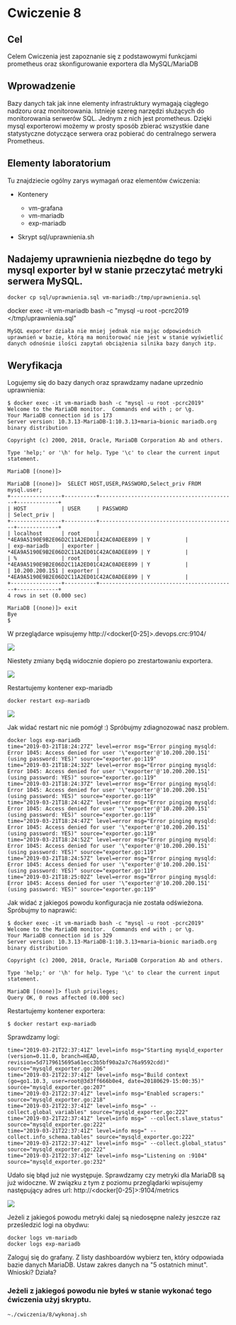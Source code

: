 # Cwiczenie 8

## Cel
Celem Cwiczenia jest zapoznanie się z podstawowymi funkcjami prometheus oraz skonfigurowanie exportera dla MySQL/MariaDB

## Wprowadzenie
Bazy danych tak jak inne elementy infrastruktury wymagają ciągłego nadzoru oraz monitorowania. Istnieje szereg narzędzi służących do monitorowania serwerów SQL. Jednym z nich jest prometheus.
Dzięki mysql exporterowi możemy w prosty sposób zbierać wszystkie dane statystyczne dotyczące serwera oraz pobierać do centralnego serwera Prometheus.

## Elementy laboratorium

Tu znajdziecie ogólny zarys wymagań oraz elementów ćwiczenia:

+ Kontenery
  * vm-grafana
  * vm-mariadb
  * exp-mariadb

+ Skrypt sql/uprawnienia.sh

## Nadajemy uprawnienia niezbędne do tego by mysql exporter był w stanie przeczytać metryki serwera MySQL.
```
docker cp sql/uprawnienia.sql vm-mariadb:/tmp/uprawnienia.sql
```

docker exec -it vm-mariadb bash -c "mysql -u root -pcrc2019 </tmp/uprawnienia.sql"

`MySQL exporter działa nie mniej jednak nie mając odpowiednich uprawnień w bazie, którą ma monitorować nie jest w stanie wyświetlić danych odnośnie ilości zapytań obciążenia silnika bazy danych itp.`

## Weryfikacja

Logujemy się do bazy danych oraz sprawdzamy nadane uprzednio uprawnienia:
```
$ docker exec -it vm-mariadb bash -c "mysql -u root -pcrc2019"
Welcome to the MariaDB monitor.  Commands end with ; or \g.
Your MariaDB connection id is 173
Server version: 10.3.13-MariaDB-1:10.3.13+maria~bionic mariadb.org binary distribution

Copyright (c) 2000, 2018, Oracle, MariaDB Corporation Ab and others.

Type 'help;' or '\h' for help. Type '\c' to clear the current input statement.

MariaDB [(none)]>

MariaDB [(none)]>  SELECT HOST,USER,PASSWORD,Select_priv FROM mysql.user;
+----------------+----------+-------------------------------------------+-------------+
| HOST           | USER     | PASSWORD                                  | Select_priv |
+----------------+----------+-------------------------------------------+-------------+
| localhost      | root     | *4EA9A5190E9B2E06D2C11A2ED01C42AC0ADEE899 | Y           |
| exp-mariadb    | exporter | *4EA9A5190E9B2E06D2C11A2ED01C42AC0ADEE899 | Y           |
| %              | root     | *4EA9A5190E9B2E06D2C11A2ED01C42AC0ADEE899 | Y           |
| 10.200.200.151 | exporter | *4EA9A5190E9B2E06D2C11A2ED01C42AC0ADEE899 | Y           |
+----------------+----------+-------------------------------------------+-------------+
4 rows in set (0.000 sec)

MariaDB [(none)]> exit
Bye
$
```

W przeglądarce wpisujemy http://<docker[0-25]>.devops.crc:9104/

![](src/mariadb-exporter-01.jpg "")<br/>

Niestety zmiany będą widocznie dopiero po zrestartowaniu exportera.

![](src/mariadb-exporter-02.jpg "")

Restartujemy kontener exp-mariadb
```
docker restart exp-mariadb
```

![](src/mariadb-exporter-02.jpg "")


Jak widać restart nic nie pomógł :) Spróbujmy zdiagnozować nasz problem.

```
docker logs exp-mariadb
time="2019-03-21T18:24:27Z" level=error msg="Error pinging mysqld: Error 1045: Access denied for user '\"exporter'@'10.200.200.151' (using password: YES)" source="exporter.go:119"
time="2019-03-21T18:24:32Z" level=error msg="Error pinging mysqld: Error 1045: Access denied for user '\"exporter'@'10.200.200.151' (using password: YES)" source="exporter.go:119"
time="2019-03-21T18:24:37Z" level=error msg="Error pinging mysqld: Error 1045: Access denied for user '\"exporter'@'10.200.200.151' (using password: YES)" source="exporter.go:119"
time="2019-03-21T18:24:42Z" level=error msg="Error pinging mysqld: Error 1045: Access denied for user '\"exporter'@'10.200.200.151' (using password: YES)" source="exporter.go:119"
time="2019-03-21T18:24:47Z" level=error msg="Error pinging mysqld: Error 1045: Access denied for user '\"exporter'@'10.200.200.151' (using password: YES)" source="exporter.go:119"
time="2019-03-21T18:24:52Z" level=error msg="Error pinging mysqld: Error 1045: Access denied for user '\"exporter'@'10.200.200.151' (using password: YES)" source="exporter.go:119"
time="2019-03-21T18:24:57Z" level=error msg="Error pinging mysqld: Error 1045: Access denied for user '\"exporter'@'10.200.200.151' (using password: YES)" source="exporter.go:119"
time="2019-03-21T18:25:02Z" level=error msg="Error pinging mysqld: Error 1045: Access denied for user '\"exporter'@'10.200.200.151' (using password: YES)" source="exporter.go:119"
```

Jak widać z jakiegoś powodu konfiguracja nie została odświeżona. Spróbujmy to naprawić:

```
$ docker exec -it vm-mariadb bash -c "mysql -u root -pcrc2019"
Welcome to the MariaDB monitor.  Commands end with ; or \g.
Your MariaDB connection id is 329
Server version: 10.3.13-MariaDB-1:10.3.13+maria~bionic mariadb.org binary distribution

Copyright (c) 2000, 2018, Oracle, MariaDB Corporation Ab and others.

Type 'help;' or '\h' for help. Type '\c' to clear the current input statement.

MariaDB [(none)]> flush privileges;
Query OK, 0 rows affected (0.000 sec)
```

Restartujemy kontener exportera:

```
$ docker restart exp-mariadb
```

Sprawdzamy logi:
```
time="2019-03-21T22:37:41Z" level=info msg="Starting mysqld_exporter (version=0.11.0, branch=HEAD, revision=5d7179615695a61ecc3b5bf90a2a7c76a9592cdd)" source="mysqld_exporter.go:206"
time="2019-03-21T22:37:41Z" level=info msg="Build context (go=go1.10.3, user=root@3d3ff666b0e4, date=20180629-15:00:35)" source="mysqld_exporter.go:207"
time="2019-03-21T22:37:41Z" level=info msg="Enabled scrapers:" source="mysqld_exporter.go:218"
time="2019-03-21T22:37:41Z" level=info msg=" --collect.global_variables" source="mysqld_exporter.go:222"
time="2019-03-21T22:37:41Z" level=info msg=" --collect.slave_status" source="mysqld_exporter.go:222"
time="2019-03-21T22:37:41Z" level=info msg=" --collect.info_schema.tables" source="mysqld_exporter.go:222"
time="2019-03-21T22:37:41Z" level=info msg=" --collect.global_status" source="mysqld_exporter.go:222"
time="2019-03-21T22:37:41Z" level=info msg="Listening on :9104" source="mysqld_exporter.go:232"
```

Udało się błąd już nie występuje. Sprawdzamy czy metryki dla MariaDB są już widoczne. W związku z tym z poziomu przeglądarki wpisujemy następujący adres url: http://<docker[0-25]>:9104/metrics

![](src/mariadb-exporter-03.jpg "")

Jeżeli z jakiegoś powodu metryki dalej są niedosępne należy jeszcze raz prześledzić logi na obydwu:

```
docker logs vm-mariadb
docker logs exp-mariadb
```

Zaloguj się do grafany. Z listy dashboardów wybierz ten, który odpowiada bazie danych MariaDB. Ustaw zakres danych na "5 ostatnich minut".
Wnioski? Działa?

### Jeżeli z jakiegoś powodu nie byłeś w stanie wykonać tego ćwiczenia użyj skryptu.
```
~./cwiczenia/8/wykonaj.sh
```
